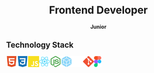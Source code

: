 <h1 align="center">Frontend Developer</h1>
<h4 align="center">Junior</h4>
<h2 align="left">Technology Stack</h2>
<img src="https://github.com/MalakhN/MalakhN/blob/main/html5.svg" height="30" align="left"/>
<img src="https://github.com/MalakhN/MalakhN/blob/main/css3.svg" height="30" align="left"/>
<img src="https://github.com/MalakhN/MalakhN/blob/main/javascript.svg" height="30" align="left"/>
<img src="https://github.com/MalakhN/MalakhN/blob/main/react.svg" height="30" align="left"/>
<img src="https://github.com/MalakhN/MalakhN/blob/main/nodedotjs.svg" height="30" align="left"/>
<img src="https://github.com/MalakhN/MalakhN/blob/main/webpack.svg" height="30" align="left"/>
<img src="https://github.com/MalakhN/MalakhN/blob/main/express.svg#gh-dark-mode-only" height="30" align="left"/>
<img src="https://github.com/MalakhN/MalakhN/blob/main/git.svg" height="30" align="left"/>
<img src="https://github.com/MalakhN/MalakhN/blob/main/Figma-Icon.svg" height="30" align="left"/>


<!--
**MalakhN/MalakhN** is a ✨ _special_ ✨ repository because its `README.md` (this file) appears on your GitHub profile.

Here are some ideas to get you started:

- 🔭 I’m currently working on ...
- 🌱 I’m currently learning ...
- 👯 I’m looking to collaborate on ...
- 🤔 I’m looking for help with ...
- 💬 Ask me about ...
- 📫 How to reach me: ...
- 😄 Pronouns: ...
- ⚡ Fun fact: ...


<h1 align="center">Hi there, I'm <a href="https://.ru/" target="_blank">Daniil</a> 
<img src="https://github.com/blackcater/blackcater/raw/main/images/Hi.gif" height="32"/></h1>
<h3 align="center">Computer science student, IT news writer from Russia 🇷🇺</h3>
[![Typing SVG](https://readme-typing-svg.herokuapp.com?color=%2336BCF7&lines=Computer+science+student)](https://git.io/typing-svg)
-->

